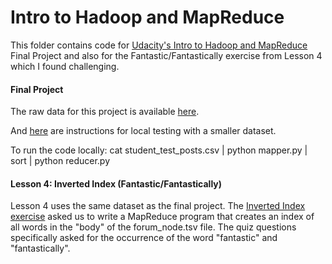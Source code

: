 Intro to Hadoop and MapReduce
=============================

This folder contains code for [Udacity's Intro to Hadoop and MapReduce](https://www.udacity.com/course/ud617) Final Project and also for the Fantastic/Fantastically exercise from Lesson 4 which I found challenging.

#### Final Project

The raw data for this project is available [here](http://content.udacity-data.com/course/hadoop/forum_data.tar.gz).

And [here](https://www.udacity.com/wiki/ud617/local-testing-instructions/) are instructions for local testing with a smaller dataset.

To run the code locally: cat student_test_posts.csv | python mapper.py | sort | python reducer.py

#### Lesson 4: Inverted Index (Fantastic/Fantastically)

Lesson 4 uses the same dataset as the final project. The [Inverted Index exercise](https://classroom.udacity.com/courses/ud617/lessons/713848763/concepts/7111190830923) asked us to write a MapReduce program that creates an index of all words in the "body" of the forum_node.tsv file. The quiz questions specifically asked for the occurrence of the word "fantastic" and "fantastically".
